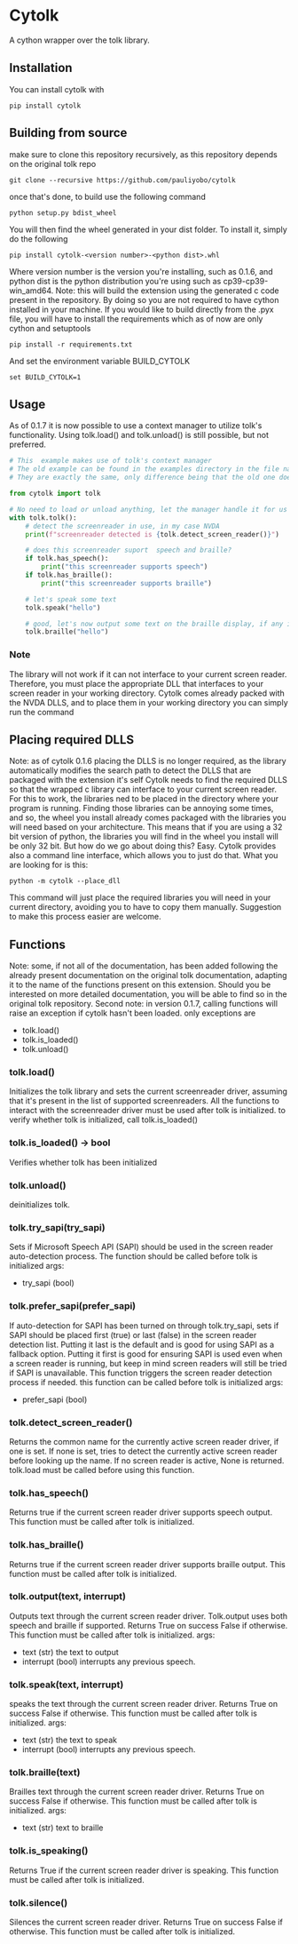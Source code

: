 # Cytolk
A cython wrapper over the tolk library.
## Installation
You can install cytolk with

```
pip install cytolk
```

## Building from source
make sure to clone this repository recursively, as this repository depends on the original tolk repo

```
git clone --recursive https://github.com/pauliyobo/cytolk
```

once that's done, to build use the following command

```
python setup.py bdist_wheel
```

You will then find the wheel generated in your dist folder. To install it, simply do the following

```
pip install cytolk-<version number>-<python dist>.whl
```

Where version number is the version you're installing, such as 0.1.6, and python dist is the python distribution you're using such as cp39-cp39-win_amd64.
Note: this will build the extension using the generated c code present in the repository.
By doing so you are not required to have cython installed  in your machine.
If you would like to build directly from the .pyx file, you will have to install the requirements which as of now are only cython and setuptools

```
pip install -r requirements.txt
```

And set the environment variable BUILD_CYTOLK

```
set BUILD_CYTOLK=1
```

## Usage
As of 0.1.7 it is now possible to use a context manager to utilize tolk's functionality. Using tolk.load() and tolk.unload() is still possible, but not preferred.

```python
# This  example makes use of tolk's context manager
# The old example can be found in the examples directory in the file named tolk_example.py
# They are exactly the same, only difference being that the old one does not use the context manager

from cytolk import tolk

# No need to load or unload anything, let the manager handle it for us
with tolk.tolk():
    # detect the screenreader in use, in my case NVDA
    print(f"screenreader detected is {tolk.detect_screen_reader()}")

    # does this screenreader suport  speech and braille?
    if tolk.has_speech():
        print("this screenreader supports speech")
    if tolk.has_braille():
        print("this screenreader supports braille")

    # let's speak some text
    tolk.speak("hello")

    # good, let's now output some text on the braille display, if any in use
    tolk.braille("hello")

```

### Note
The library will not work if it can not interface to your current screen reader.
Therefore, you must place the appropriate DLL that interfaces to your screen reader in your working directory. Cytolk comes  already packed with the NVDA DLLS, and to place them in your working directory you can simply run the command

## Placing required DLLS
Note: as of cytolk 0.1.6 placing the DLLS is no longer required, as the library automatically modifies the search path to detect the DLLS that are packaged with the extension it's self
Cytolk needs to find the required DLLS so that the wrapped c library can interface to your current screen reader. For this to work, the libraries ned to be placed in the directory where your program is running.
Finding those libraries can be annoying some times, and so, the wheel you install already comes packaged with the libraries you will need based on your architecture. This means that if you are using a 32 bit version of python, the libraries you will find in the wheel you install will be only 32 bit.
But how do we go about doing this? Easy.
Cytolk provides also a command line interface, which allows you to just do that.
What you are looking for is this:

```
python -m cytolk --place_dll
```

This command will just place the required libraries you will need in your current directory, avoiding you to have to copy them manually. Suggestion to make this process easier are welcome.
## Functions
Note: some, if not all of the documentation, has been added following the already present documentation on the original tolk documentation, adapting it to the name of the functions present on this extension. 
Should you be interested on more detailed documentation,  you will be able to find so in the original tolk repository.
Second note: in version 0.1.7, calling functions will raise an exception if cytolk hasn't been loaded. only exceptions are
* tolk.load()
* tolk.is_loaded()
* tolk.unload()
### tolk.load()
Initializes the  tolk library and sets the current screenreader driver, assuming that it's present in the list of supported  screenreaders. All the functions to interact with the screenreader driver  must be used after tolk is initialized. to verify whether tolk is initialized, call tolk.is_loaded()
### tolk.is_loaded() -> bool
Verifies whether tolk has been initialized
### tolk.unload()
deinitializes tolk.
### tolk.try_sapi(try_sapi)
Sets if Microsoft Speech API (SAPI) should be used in the screen reader auto-detection process. The function should be called before tolk is initialized
args:
* try_sapi (bool)
### tolk.prefer_sapi(prefer_sapi)
If auto-detection for SAPI has been turned on through tolk.try_sapi, sets if SAPI should be placed first (true) or last (false) in the screen reader detection list. Putting it last is the default and is good for using SAPI as a fallback option. Putting it first is good for ensuring SAPI is used even when a screen reader is running, but keep in mind screen readers will still be tried if SAPI is unavailable. This function triggers the screen reader detection process if needed. this function can be called before tolk is initialized
args:
* prefer_sapi (bool)
### tolk.detect_screen_reader()
Returns the common name for the currently active screen reader driver, if one is set. If none is set, tries to detect the currently active screen reader before looking up the name. If no screen reader is active, None is returned. tolk.load must be called before using this function.
### tolk.has_speech()
Returns true if the current screen reader driver supports speech output. This function must be called after tolk is initialized.
### tolk.has_braille()
Returns true if the current screen reader  driver supports braille output. This function must be called after tolk is initialized.
### tolk.output(text,  interrupt)
Outputs text through the current screen reader driver. Tolk.output uses both speech and braille if supported. Returns True on success False if otherwise. This function must be called after tolk is initialized.
args:
* text (str) the text to output
* interrupt (bool)  interrupts any previous speech.
### tolk.speak(text, interrupt)
speaks the text through the current screen reader driver. Returns True on success False if otherwise. This function must be called after tolk is initialized.
args:
* text (str) the text to speak
* interrupt (bool)  interrupts any previous speech.
### tolk.braille(text)
Brailles text through the current screen reader driver. Returns True on success False if otherwise. This function must be called after tolk is initialized.
args:
* text (str) text to braille
### tolk.is_speaking()
Returns True if the current  screen reader driver is speaking. This function must be called after tolk is initialized.
### tolk.silence()
Silences the current screen reader driver. Returns True on success False if otherwise. This function must be called after tolk is initialized.
